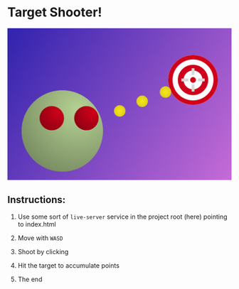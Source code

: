 Target Shooter!
===============

![alt text](images/logo.png "Target Shooter logo")

Instructions:
-------------

1. Use some sort of `live-server` service in the project root (here) pointing to index.html

2. Move with `WASD`

3. Shoot by clicking

4. Hit the target to accumulate points

5. The end
